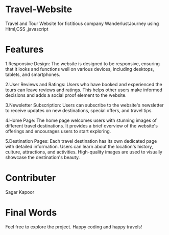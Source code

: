 # Travel-Website
Travel and Tour Website for fictitious company WanderlustJourney using Html,CSS ,javascript
# Features
1.Responsive Design: The website is designed to be responsive, ensuring that it looks and functions well on various devices, including desktops, tablets, and smartphones.

2.User Reviews and Ratings: Users who have booked and experienced the tours can leave reviews and ratings. This helps other users make informed decisions and adds a social proof element to the website.

3.Newsletter Subscription: Users can subscribe to the website's newsletter to receive updates on new destinations, special offers, and travel tips.

4.Home Page: The home page welcomes users with stunning images of different travel destinations. It provides a brief overview of the website's offerings and encourages users to start exploring.

5.Destination Pages: Each travel destination has its own dedicated page with detailed information. Users can learn about the location's history, culture, attractions, and activities. High-quality images are used to visually showcase the destination's beauty.

# Contributer
Sagar Kapoor
# Final Words
Feel free to explore the project. Happy coding and happy travels!
